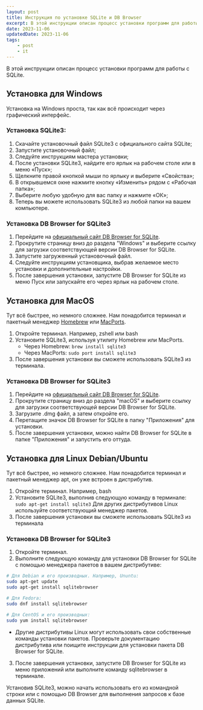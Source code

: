 ```yaml
---
layout: post
title: Инструкция по установке SQLite и DB Browser
excerpt: В этой инструкции описан процесс установки программ для работы с SQLite.
date: 2023-11-06
updatedDate: 2023-11-06
tags:
    - post
    - it
---
```


В этой инструкции описан процесс установки программ для работы с SQLite.

## Установка для Windows

Установка на Windows проста, так как всё происходит через графический интерфейс.

### Установка SQLite3:

1. Скачайте установочный файл SQLite3 с официального сайта SQLite;
2. Запустите установочный файл;
3. Следуйте инструкциям мастера установки;
4. После установки SQLite3, найдите его ярлык на рабочем столе или в меню «Пуск»;
5. Щелкните правой кнопкой мыши по ярлыку и выберите «Свойства»;
6. В открывшемся окне нажмите кнопку «Изменить» рядом с «Рабочая папка»;
7. Выберите любую удобную для вас папку и нажмите «ОК»;
8. Теперь вы можете использовать SQLite3 из любой папки на вашем компьютере.

### Установка DB Browser for SQLite3

1. Перейдите на [официальный сайт DB Browser for SQLite](https://sqlitebrowser.org/dl/).
2. Прокрутите страницу вниз до раздела "Windows" и выберите ссылку для загрузки соответствующей версии DB Browser for SQLite.
3. Запустите загруженный установочный файл.
4. Следуйте инструкциям установщика, выбрав желаемое место установки и дополнительные настройки.
5. После завершения установки, запустите DB Browser for SQLite из меню Пуск или запускайте его через ярлык на рабочем столе.

## Установка для MacOS

Тут всё быстрее, но немного сложнее. Нам понадобится терминал и пакетный менеджер [Homebrew](https://brew.sh) или [MacPorts](https://www.macports.org/install.php).

1. Откройте терминал. Например, zshell или bash
2. Установите SQLite3, используя утилиту Homebrew или MacPorts.
    - Через Homebrew:
      `brew install sqlite3`
    - Через MacPorts:
      `sudo port install sqlite3`
3. После завершения установки вы сможете использовать SQLite3 из терминала.

### Установка DB Browser for SQLite3

1. Перейдите на [официальный сайт DB Browser for SQLite](https://sqlitebrowser.org/dl/).
2. Прокрутите страницу вниз до раздела "macOS" и выберите ссылку для загрузки соответствующей версии DB Browser for SQLite.
3. Загрузите .dmg файл, а затем откройте его.
4. Перетащите значок DB Browser for SQLite в папку "Приложения" для установки.
5. После завершения установки, можно найти DB Browser for SQLite в папке "Приложения" и запустить его оттуда.

## Установка для Linux Debian/Ubuntu

Тут всё быстрее, но немного сложнее. Нам понадобится терминал и пакетный менеджер apt, он уже встроен в дистрибутив.

1. Откройте терминал. Например, bash
2. Установите SQLite3, выполнив следующую команду в терминале:
   `sudo apt-get install sqlite3`
   Для других дистрибутивов Linux используйте соответствующий менеджер пакетов.
3. После завершения установки вы сможете использовать SQLite3 из терминала

### Установка DB Browser for SQLite3

1. Откройте терминал.
2. Выполните следующую команду для установки DB Browser for SQLite с помощью менеджера пакетов в вашем дистрибутиве:

```bash
# Для Debian и его производных. Например, Ununtu:
sudo apt-get update
sudo apt-get install sqlitebrowser
```

```bash
# Для Fedora:
sudo dnf install sqlitebrowser
```

```bash
# Для CentOS и его производных:
sudo yum install sqlitebrowser
```

-   Другие дистрибутивы Linux могут использовать свои собственные команды установки пакетов. Проверьте документацию дистрибутива или поищите инструкции для установки пакета DB Browser for SQLite.

3. После завершения установки, запустите DB Browser for SQLite из меню приложений или выполните команду sqlitebrowser в терминале.

Установив SQLite3, можно начать использовать его из командной строки или с помощью DB Browser для выполнения запросов к базе данных SQLite.
